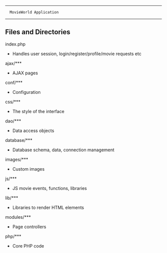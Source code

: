 ----------------------------------

      MovieWorld Application

----------------------------------

Files and Directories
---------------------

index.php
* Handles user session, login/register/profile/movie requests etc

ajax/***
* AJAX pages

conf/***
* Configuration

css/***
* The style of the interface

dao/***
* Data access objects 

database/***
* Database schema, data, connection management

images/***
* Custom images

js/***
* JS movie events, functions, libraries

lib/***
* Libraries to render HTML elements

modules/***
* Page controllers

php/***
* Core PHP code
